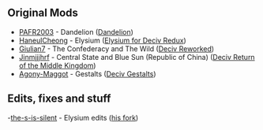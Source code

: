 ## Original Mods
- [PAFR2003](https://github.com/PAFR2003) - Dandelion ([Dandelion](https://github.com/PAFR2003/Dandelion))
- [HaneulCheong](https://github.com/HaneulCheong) - Elysium ([Elysium for Deciv Redux](https://github.com/HaneulCheong/Elysium-for-DeCiv-Redux))
- [Giulian7](https://github.com/Giulian7) - The Confederacy and The Wild ([Deciv Reworked](https://github.com/Giulian7/DeCiv-Reworked))
- [Jinmjjjhrf](https://github.com/Jinmjjjhrf) - Central State and Blue Sun (Republic of China) ([Deciv Return of the Middle Kingdom](https://github.com/Jinmjjjhrf/Deciv-Return-of-the-Middle-Kingdom))
- [Agony-Maggot](https://github.com/Agony-Maggot) - Gestalts ([Deciv Gestalts](https://github.com/Agony-Maggot/DeCiv-Gestalts))

## Edits, fixes and stuff
-[the-s-is-silent](https://github.com/the-s-is-silent) - Elysium edits ([his fork](https://github.com/the-s-is-silent/Elysium-for-DeCiv-Redux/tree/main))
